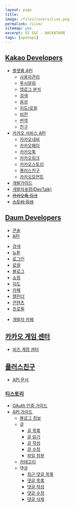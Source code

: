 ```yaml
---
layout: page
title: 　
image: /files/covers/Live.png
permalink: /Live/
sitemap: yes
excerpt: GS E&C - HACKATHON
tags: [openapi]
---
```

## [Kakao Developers](https://developers.kakao.com)

* [플랫폼 API](https://developers.kakao.com/features/platform)
  - [사용자관리](https://developers.kakao.com/features/platform#사용자관리)
  - [푸시알림](https://developers.kakao.com/features/platform#푸시-알림)
  - [앱로그 분석](https://developers.kakao.com/features/platform#앱로그-분석)
  - [검색](https://developers.kakao.com/features/platform#검색)
  - [음성](https://developers.kakao.com/features/platform#음성)
  - [지도/로컬](https://developers.kakao.com/features/platform#지도-로컬)
  - [비전](https://developers.kakao.com/features/platform#비전)
  - [번역](https://developers.kakao.com/features/platform#번역)
  - [친구](https://developers.kakao.com/features/platform#친구-API)
* [카카오 서비스 API](https://developers.kakao.com/features/kakao)
  - [카카오내비](https://developers.kakao.com/features/kakao#카카오내비-API)
  - [카카오페이](https://developers.kakao.com/features/kakao#카카오페이-API)
  - [카카오톡](https://developers.kakao.com/features/kakao#카카오톡-API)
  - [카카오링크](https://developers.kakao.com/features/kakao#카카오-링크)
  - [카카오스토리](https://developers.kakao.com/features/kakao#카카오스토리-API)
  - [플러스친구](https://developers.kakao.com/features/kakao#플러스친구-API)
  - [카카오모먼트](https://developers.kakao.com/features/kakao#카카오모먼트-API)
* [개발가이드](https://developers.kakao.com/docs)
* [개발자포럼(DevTalk)](https://devtalk.kakao.com/)
* ~~[카카오톡 링크](http://www.kakao.com/services/api/kakao_link)~~
* ~~[스토리 링크](http://www.kakao.com/services/api/story_link)~~

## [Daum Developers](https://developers.daum.net)

* [콘솔](https://developers.daum.net/console)
* [API](http://developers.daum.net/services)
 - [검색](http://developers.daum.net/services/apis/search)
 - [뉴톤](http://developers.daum.net/services/apis/newtone)
 - [로그인](http://developers.daum.net/services/apis/login)
 - [로컬](http://developers.daum.net/services/apis/local)
 - [블로그](http://developers.daum.net/services/apis/blog)
 - [쇼핑](http://developers.daum.net/services/apis/shopping)
 - [지도](http://apis.map.daum.net)
 - [카페](http://developers.daum.net/services/apis/cafe)
 - [캘린더](http://developers.daum.net/services/apis/calendar)
 - [콘텐츠](http://developers.daum.net/services/apis/contents)
 - [프로필](http://developers.daum.net/services/apis/user)
* [개발자 카페](http://cafe.daum.net/daumdna)

## [카카오 게임 센터](https://gamecenter.kakao.com/)

* [비즈 계정 센터](https://biz.kakao.com)

## [플러스친구](https://center-pf.kakao.com/)

* [API 문서](https://github.com/plusfriend/auto_reply)

### [티스토리](https://tistory.github.io/document-tistory-apis/)

* [OAuth 인증 가이드](https://tistory.github.io/document-tistory-apis/auth/)
* [API 가이드](https://tistory.github.io/document-tistory-apis/apis/)
  - [블로그 정보](https://tistory.github.io/document-tistory-apis/apis/v1/blog/list)
  - 글
    - [글 목록](https://tistory.github.io/document-tistory-apis/apis/v1/post/list)
    - [글 읽기](https://tistory.github.io/document-tistory-apis/apis/v1/post/read)
    - [글 작성](https://tistory.github.io/document-tistory-apis/apis/v1/post/write)
    - [글 수정](https://tistory.github.io/document-tistory-apis/apis/v1/post/modify)
    - [파일 첨부](https://tistory.github.io/document-tistory-apis/apis/v1/post/attach)
  - [카테고리](https://tistory.github.io/document-tistory-apis/apis/v1/category/list)
  - 댓글
    - [최근 댓글 목록](https://tistory.github.io/document-tistory-apis/apis/v1/comment/recent)
    - [댓글 목록](https://tistory.github.io/document-tistory-apis/apis/v1/comment/list)
    - [댓글 작성](https://tistory.github.io/document-tistory-apis/apis/v1/comment/write)
    - [댓글 수정](https://tistory.github.io/document-tistory-apis/apis/v1/comment/modify)
    - [댓글 삭제](https://tistory.github.io/document-tistory-apis/apis/v1/comment/delete)

<!--
* 커버 이미지 출처: [API Testing and some amazing testing tools](http://go-gaga-over-testing.blogspot.kr/2013/11/api-testing-and-some-amazing-testing.html)
-->
